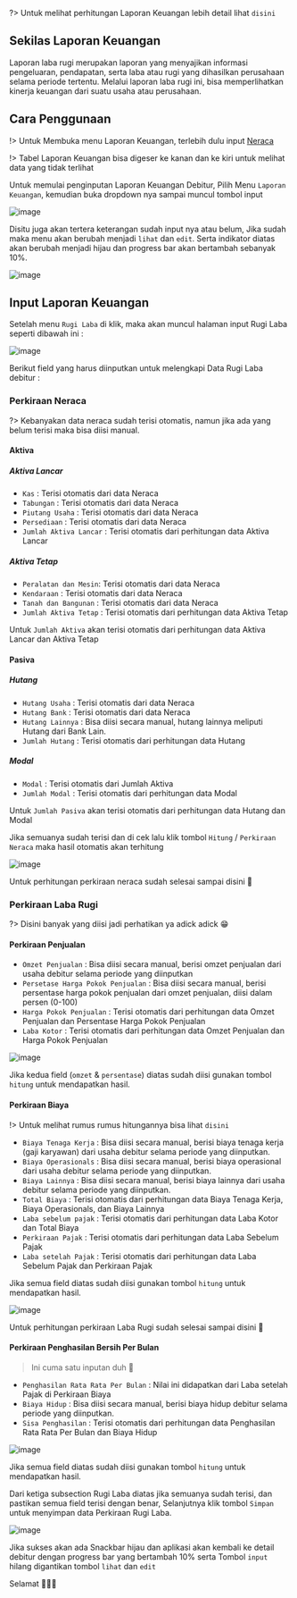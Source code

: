 ?> Untuk melihat perhitungan Laporan Keuangan lebih detail lihat `disini`

## Sekilas Laporan Keuangan

Laporan laba rugi merupakan laporan yang menyajikan informasi pengeluaran, pendapatan, serta laba atau rugi yang dihasilkan perusahaan selama periode tertentu. Melalui laporan laba rugi ini, bisa memperlihatkan kinerja keuangan dari suatu usaha atau perusahaan.

## Cara Penggunaan

!> Untuk Membuka menu Laporan Keuangan, terlebih dulu input [Neraca](neraca.md)

!> Tabel Laporan Keuangan bisa digeser ke kanan dan ke kiri untuk melihat data yang tidak terlihat

Untuk memulai penginputan Laporan Keuangan Debitur, Pilih Menu `Laporan Keuangan`, kemudian buka dropdown nya sampai muncul tombol input 

![image](https://user-images.githubusercontent.com/45744788/199829692-1083dc7c-33c5-41fd-8429-dc2baa65afc8.png)

Disitu juga akan tertera keterangan sudah input nya atau belum, Jika sudah maka menu akan berubah menjadi `lihat` dan `edit`.
Serta indikator diatas akan berubah menjadi hijau dan progress bar akan bertambah sebanyak 10%.

![image](https://user-images.githubusercontent.com/45744788/199679832-23a70373-c5d0-4564-8081-7a66134af793.png)

## Input Laporan Keuangan

Setelah menu `Rugi Laba` di klik, maka akan muncul halaman input Rugi Laba seperti dibawah ini : 

![image](https://user-images.githubusercontent.com/45744788/199829933-2bd0be1c-9746-49ba-ba7f-c0a5eaa49569.png)

Berikut field yang harus diinputkan untuk melengkapi Data Rugi Laba debitur :

### Perkiraan Neraca

?> Kebanyakan data neraca sudah terisi otomatis, namun jika ada yang belum terisi maka bisa diisi manual.

#### Aktiva

##### Aktiva Lancar
- `Kas` : Terisi otomatis dari data Neraca
- `Tabungan` : Terisi otomatis dari data Neraca
- `Piutang Usaha` : Terisi otomatis dari data Neraca
- `Persediaan` : Terisi otomatis dari data Neraca
- `Jumlah Aktiva Lancar` : Terisi otomatis dari perhitungan data Aktiva Lancar

##### Aktiva Tetap

- `Peralatan dan Mesin`: Terisi otomatis dari data Neraca
- `Kendaraan` : Terisi otomatis dari data Neraca
- `Tanah dan Bangunan` : Terisi otomatis dari data Neraca
- `Jumlah Aktiva Tetap` : Terisi otomatis dari perhitungan data Aktiva Tetap

Untuk `Jumlah Aktiva` akan terisi otomatis dari perhitungan data Aktiva Lancar dan Aktiva Tetap

#### Pasiva

##### Hutang
- `Hutang Usaha` : Terisi otomatis dari data Neraca
- `Hutang Bank` : Terisi otomatis dari data Neraca
- `Hutang Lainnya` : Bisa diisi secara manual, hutang lainnya meliputi Hutang dari Bank Lain.
- `Jumlah Hutang` : Terisi otomatis dari perhitungan data Hutang

##### Modal
- `Modal` : Terisi otomatis dari Jumlah Aktiva 
- `Jumlah Modal` : Terisi otomatis dari perhitungan data Modal

Untuk `Jumlah Pasiva` akan terisi otomatis dari perhitungan data Hutang dan Modal

Jika semuanya sudah terisi dan di cek lalu klik tombol `Hitung` / `Perkiraan Neraca` maka hasil otomatis akan terhitung

![image](https://user-images.githubusercontent.com/45744788/199869334-ca77103c-916d-4c84-8fd2-640877170129.png)


Untuk perhitungan perkiraan neraca sudah selesai sampai disini 🎉

### Perkiraan Laba Rugi

?> Disini banyak yang diisi jadi perhatikan ya adick adick 😁

#### Perkiraan Penjualan

- `Omzet Penjualan` : Bisa diisi secara manual, berisi omzet penjualan dari usaha debitur selama periode yang diinputkan
- `Persetase Harga Pokok Penjualan` : Bisa diisi secara manual, berisi persentase harga pokok penjualan dari omzet penjualan, diisi dalam persen (0-100)
- `Harga Pokok Penjualan` : Terisi otomatis dari perhitungan data Omzet Penjualan dan Persentase Harga Pokok Penjualan
- `Laba Kotor` : Terisi otomatis dari perhitungan data Omzet Penjualan dan Harga Pokok Penjualan

![image](https://user-images.githubusercontent.com/45744788/199877412-61889184-c48a-46a3-a6a8-8fe676db3e12.png)


Jika kedua field (`omzet` & `persentase`) diatas sudah diisi gunakan tombol `hitung` untuk mendapatkan hasil.

#### Perkiraan Biaya

!> Untuk melihat rumus rumus hitungannya bisa lihat `disini`

- `Biaya Tenaga Kerja` : Bisa diisi secara manual, berisi biaya tenaga kerja (gaji karyawan) dari usaha debitur selama periode yang diinputkan.
- `Biaya Operasionals` : Bisa diisi secara manual, berisi biaya operasional dari usaha debitur selama periode yang diinputkan.
- `Biaya Lainnya` : Bisa diisi secara manual, berisi biaya lainnya dari usaha debitur selama periode yang diinputkan.
- `Total Biaya` : Terisi otomatis dari perhitungan data Biaya Tenaga Kerja, Biaya Operasionals, dan Biaya Lainnya
- `Laba sebelum pajak` : Terisi otomatis dari perhitungan data Laba Kotor dan Total Biaya
- `Perkiraan Pajak` : Terisi otomatis dari perhitungan data Laba Sebelum Pajak
- `Laba setelah Pajak` : Terisi otomatis dari perhitungan data Laba Sebelum Pajak dan Perkiraan Pajak

Jika semua field diatas sudah diisi gunakan tombol `hitung` untuk mendapatkan hasil.

![image](https://user-images.githubusercontent.com/45744788/199877684-0cb61f5c-c666-49e8-bc69-faec32ca886d.png)

Untuk perhitungan perkiraan Laba Rugi sudah selesai sampai disini 🎉


#### Perkiraan Penghasilan Bersih Per Bulan

> Ini cuma satu inputan duh 👀
- `Penghasilan Rata Rata Per Bulan` : Nilai ini didapatkan dari Laba setelah Pajak di Perkiraan Biaya
- `Biaya Hidup` : Bisa diisi secara manual, berisi biaya hidup debitur selama periode yang diinputkan.
- `Sisa Penghasilan` : Terisi otomatis dari perhitungan data Penghasilan Rata Rata Per Bulan dan Biaya Hidup

![image](https://user-images.githubusercontent.com/45744788/199878218-4cdaea05-e1b9-4cb3-8130-5f0167a00696.png)

Jika semua field diatas sudah diisi gunakan tombol `hitung` untuk mendapatkan hasil.


Dari ketiga subsection Rugi Laba diatas jika semuanya sudah terisi, dan pastikan semua field terisi dengan benar, Selanjutnya klik tombol `Simpan` untuk menyimpan data Perkiraan Rugi Laba.

![image](https://user-images.githubusercontent.com/45744788/199878537-b486c436-1408-4584-af38-ea3f7c50df52.png)

Jika sukses akan ada Snackbar hijau dan aplikasi akan kembali ke detail debitur dengan progress bar yang bertambah 10% serta Tombol `input` hilang digantikan tombol `lihat` dan `edit`

Selamat 🎉🎉🎉